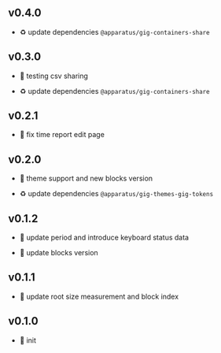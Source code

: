 ## v0.4.0

* ♻️ update dependencies `@apparatus/gig-containers-share`

## v0.3.0

* 🌱 testing csv sharing

* ♻️ update dependencies `@apparatus/gig-containers-share`

## v0.2.1

* 🐞 fix time report edit page

## v0.2.0

* 🌱 theme support and new blocks version

* ♻️ update dependencies `@apparatus/gig-themes-gig-tokens`

## v0.1.2

* 🐞 update period and introduce keyboard status data

* 🐞 update blocks version

## v0.1.1

* 🐞 update root size measurement and block index

## v0.1.0

* 🐣 init
